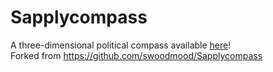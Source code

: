 # Sapplycompass
A three-dimensional political compass available [here](https://deangelisalex.github.io/Sapplycompass/)!  
Forked from https://github.com/swoodmood/Sapplycompass
